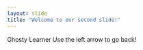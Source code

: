 ```yaml
---
layout: slide
title: "Welcome to our second slide!"
---
```

Ghosty Learner
Use the left arrow to go back!
